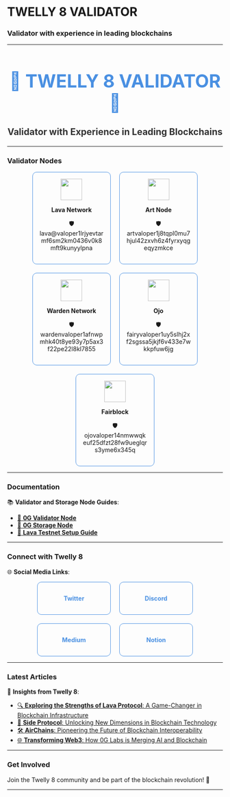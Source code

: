 # TWELLY 8 VALIDATOR

### Validator with experience in leading blockchains

---

<div style="text-align: center;">
    <h1 style="font-size: 3em; color: #4A90E2;">🌟 TWELLY 8 VALIDATOR 🌟</h1>
    <h3 style="font-size: 1.5em; color: #333;">Validator with Experience in Leading Blockchains</h3>
</div>

---

### **Validator Nodes**  
<div style="display: flex; justify-content: center; gap: 20px; flex-wrap: wrap;">
    <div style="text-align: center; border: 1px solid #4A90E2; border-radius: 10px; padding: 15px; width: 30%;">
        <img src="https://github.com/user-attachments/assets/e2c5a8d4-fce8-4b13-ae66-51e1fbc306db" width=50>
        <p><strong>Lava Network</strong></p>
        <p>🛡️ lava@valoper1lrjyevtarmf6sm2km0436v0k8mft9kunyylpna</p>
    </div>
    <div style="text-align: center; border: 1px solid #4A90E2; border-radius: 10px; padding: 15px; width: 30%;">
        <img src="https://github.com/user-attachments/assets/dc8f120b-fd61-4d3c-9f60-c2c81b66f88a" width=50>
        <p><strong>Art Node</strong></p>
        <p>🛡️ artvaloper1j8tqpl0mu7hjul42zxvh6z4fyrxyqgeqyzmkce</p>
    </div>
    <div style="text-align: center; border: 1px solid #4A90E2; border-radius: 10px; padding: 15px; width: 30%;">
        <img src="https://github.com/user-attachments/assets/723811a7-7559-4c77-8bfe-2873a780e88f" width=50>
        <p><strong>Warden Network</strong></p>
        <p>🛡️ wardenvaloper1afnwpmhk40t8ye93y7p5ax3f22pe22l8kl7855</p>
    </div>
      <div style="text-align: center; border: 1px solid #4A90E2; border-radius: 10px; padding: 15px; width: 30%;">
        <img src="https://assets.nodes.guru/8833001c-bcb4-4dda-ba0c-44f4b2bc7190.svg" width=50>
        <p><strong>Ojo</strong></p>
        <p>🛡️ fairyvaloper1uy5slhj2xf2sgssa5jkjf6v433e7wkkpfuw6jg</p>
    </div>
      <div style="text-align: center; border: 1px solid #4A90E2; border-radius: 10px; padding: 15px; width: 30%;">
        <img src="https://assets.nodes.guru/87ae9f63-8cf0-4163-99b8-caf7c1f2f784.svg" width=50>
        <p><strong>Fairblock</strong></p>
        <p>🛡️ ojovaloper14nmwwqkeuf25dfzt28fw9ueglqrs3yme6x345q</p>
    </div>
</div>

---

### **Documentation**  
📚 **Validator and Storage Node Guides**:  

- [🔗 **0G Validator Node**](https://github.com/Twelly-8-Validator/Twelly8guides/blob/main/validator0g.md)  
- [🔗 **0G Storage Node**](https://github.com/Twelly-8-Validator/Twelly8guides/blob/main/storage0g.md)  
- [🔗 **Lava Testnet Setup Guide**](https://github.com/Twelly-8-Validator/Twelly8guides/blob/main/lava.md)  

---

### **Connect with Twelly 8**  
🌐 **Social Media Links**:  

<div style="display: flex; justify-content: center; gap: 20px; flex-wrap: wrap;">
    <a href="https://x.com/terrell_ja38750" target="_blank" style="text-decoration: none;">
        <div style="text-align: center; border: 1px solid #4A90E2; border-radius: 10px; padding: 10px; width: 150px;">
            <h4 style="color: #4A90E2;">Twitter</h4>
        </div>
    </a>
    <a href="https://discord.com/users/938769005978718268" target="_blank" style="text-decoration: none;">
        <div style="text-align: center; border: 1px solid #4A90E2; border-radius: 10px; padding: 10px; width: 150px;">
            <h4 style="color: #4A90E2;">Discord</h4>
        </div>
    </a>
    <a href="https://medium.com/@gorlioll" target="_blank" style="text-decoration: none;">
        <div style="text-align: center; border: 1px solid #4A90E2; border-radius: 10px; padding: 10px; width: 150px;">
            <h4 style="color: #4A90E2;">Medium</h4>
        </div>
    </a>
    <a href="https://chivalrous-jackrabbit-a8a.notion.site/Twelly-8-24fb6d81ae3f45eb8d2d4e7c57e1df49" target="_blank" style="text-decoration: none;">
        <div style="text-align: center; border: 1px solid #4A90E2; border-radius: 10px; padding: 10px; width: 150px;">
            <h4 style="color: #4A90E2;">Notion</h4>
        </div>
    </a>
</div>

---

### **Latest Articles**  
📝 **Insights from Twelly 8**:

- [🔍 **Exploring the Strengths of Lava Protocol**: A Game-Changer in Blockchain Infrastructure](https://medium.com/@gorlioll/exploring-the-strengths-of-lava-protocol-a-game-changer-in-blockchain-infrastructure-e991c5c0b1ce)  
- [🚀 **Side Protocol**: Unlocking New Dimensions in Blockchain Technology](https://medium.com/@gorlioll/side-protocol-unlocking-new-dimensions-in-blockchain-technology-f39aac1dcfdd)  
- [🛠️ **AirChains**: Pioneering the Future of Blockchain Interoperability](https://medium.com/@gorlioll/airchains-pioneering-the-future-of-blockchain-interoperability-%EF%B8%8F-8ad7921a5507)  
- [🌐 **Transforming Web3**: How 0G Labs is Merging AI and Blockchain](https://medium.com/@gorlioll/0g-labs-pioneering-the-integration-of-ai-and-blockchain-technology-4a48f3582cf8)  

---

### **Get Involved**  
Join the Twelly 8 community and be part of the blockchain revolution! 🚀

---

